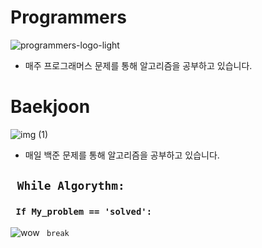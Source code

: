 # Programmers

![programmers-logo-light](https://user-images.githubusercontent.com/75519839/161463333-6070a1aa-e43b-4ec4-90e9-fdfcf27323d7.png)

- 매주 프로그래머스 문제를 통해 알고리즘을 공부하고 있습니다.

# Baekjoon

![img (1)](https://user-images.githubusercontent.com/75519839/161463312-a692b771-03f7-43bc-96c0-840f855ac31a.jpeg)


- 매일 백준 문제를 통해 알고리즘을 공부하고 있습니다.

## <code> While Algorythm: </code>

### <code> If My_problem == 'solved': </code>

![wow](https://user-images.githubusercontent.com/75519839/168439947-97d6dfee-beba-43ae-b4d8-73a01883ca86.gif) <code> break </code>
